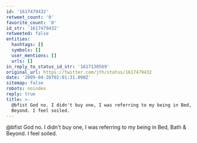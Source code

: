 ```yaml
---
id: '1617479432'
retweet_count: '0'
favorite_count: '0'
id_str: '1617479432'
retweeted: false
entities:
  hashtags: []
  symbols: []
  user_mentions: []
  urls: []
in_reply_to_status_id_str: '1617130569'
original_url: https://twitter.com/jth/status/1617479432
date: '2009-04-26T02:01:31.000Z'
sitemap: false
robots: noindex
reply: true
title: >-
  @bfist God no. I didn't buy one, I was referring to my being in Bed, Bath &
  Beyond. I feel soiled.
---
```


@bfist God no. I didn't buy one, I was referring to my being in Bed, Bath & Beyond. I feel soiled.